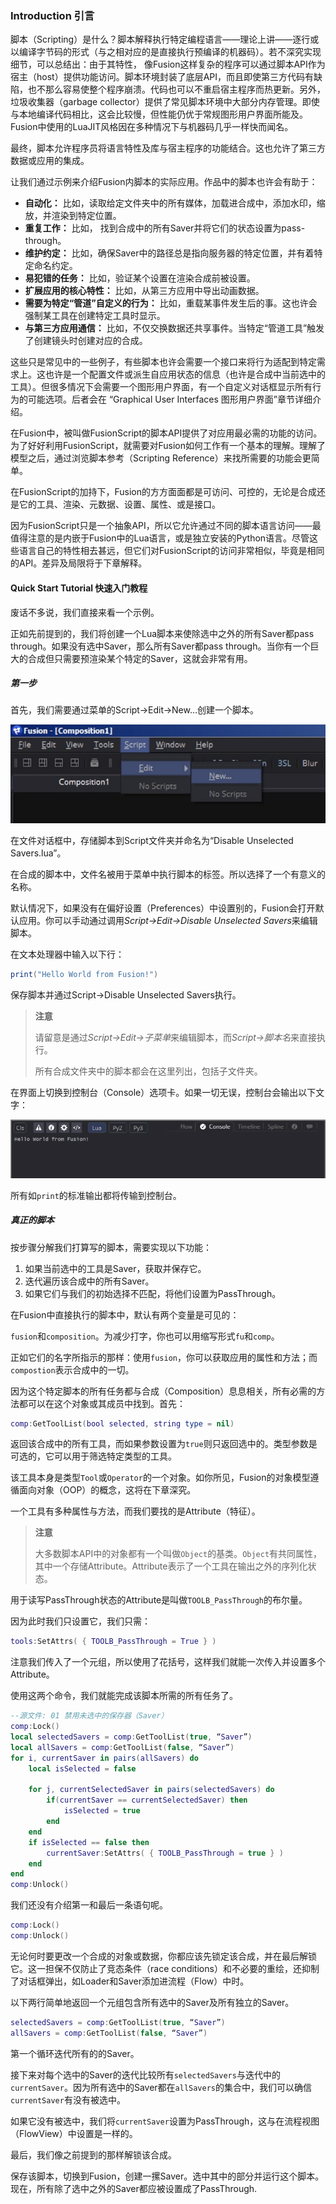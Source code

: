 ### Introduction 引言

脚本（Scripting）是什么？脚本解释执行特定编程语言——理论上讲——逐行或以编译字节码的形式（与之相对应的是直接执行预编译的机器码）。若不深究实现细节，可以总结出：由于其特性， 像Fusion这样复杂的程序可以通过脚本API作为宿主（host）提供功能访问。脚本环境封装了底层API，而且即使第三方代码有缺陷，也不那么容易使整个程序崩溃。代码也可以不重启宿主程序而热更新。另外，垃圾收集器（garbage collector）提供了常见脚本环境中大部分内存管理。即使与本地编译代码相比，这会比较慢，但性能仍优于常规图形用户界面所能及。Fusion中使用的LuaJIT风格因在多种情况下与机器码几乎一样快而闻名。

最终，脚本允许程序员将语言特性及库与宿主程序的功能结合。这也允许了第三方数据或应用的集成。

让我们通过示例来介绍Fusion内脚本的实际应用。作品中的脚本也许会有助于：

- **自动化：** 比如，读取给定文件夹中的所有媒体，加载进合成中，添加水印，缩放，并渲染到特定位置。
- **重复工作：** 比如， 找到合成中的所有Saver并将它们的状态设置为pass-through。
- **维护约定：** 比如，确保Saver中的路径总是指向服务器的特定位置，并有着特定命名约定。
- **易犯错的任务：** 比如，验证某个设置在渲染合成前被设置。
- **扩展应用的核心特性：** 比如，从第三方应用中导出动画数据。
- **需要为特定“管道”自定义的行为：** 比如，重载某事件发生后的事。这也许会强制某工具在创建特定工具时显示。
- **与第三方应用通信：** 比如，不仅交换数据还共享事件。当特定“管道工具”触发了创建镜头时创建对应的合成。

这些只是常见中的一些例子，有些脚本也许会需要一个接口来将行为适配到特定需求上。这也许是一个配置文件或派生自应用状态的信息（也许是合成中当前选中的工具）。但很多情况下会需要一个图形用户界面，有一个自定义对话框显示所有行为的可能选项。后者会在 “Graphical User Interfaces 图形用户界面”章节详细介绍。

在Fusion中，被叫做FusionScript的脚本API提供了对应用最必需的功能的访问。为了好好利用FusionScript，就需要对Fusion如何工作有一个基本的理解。理解了模型之后，通过浏览脚本参考（Scripting Reference）来找所需要的功能会更简单。

在FusionScript的加持下，Fusion的方方面面都是可访问、可控的，无论是合成还是它的工具、渲染、元数据、设置、属性、或是接口。

因为FusionScript只是一个抽象API，所以它允许通过不同的脚本语言访问——最值得注意的是内嵌于Fusion中的Lua语言，或是独立安装的Python语言。尽管这些语言自己的特性相去甚远，但它们对FusionScript的访问非常相似，毕竟是相同的API。差异及局限将于下章解释。

#### Quick Start Tutorial 快速入门教程

废话不多说，我们直接来看一个示例。

正如先前提到的，我们将创建一个Lua脚本来使除选中之外的所有Saver都pass through。如果没有选中Saver，那么所有Saver都pass through。当你有一个巨大的合成但只需要预渲染某个特定的Saver，这就会非常有用。

##### 第一步

首先，我们需要通过菜单的Script->Edit->New…创建一个脚本。

![NewScript](images/NewScript.jpg)

在文件对话框中，存储脚本到Script文件夹并命名为“Disable Unselected Savers.lua”。

在合成的脚本中，文件名被用于菜单中执行脚本的标签。所以选择了一个有意义的名称。

默认情况下，如果没有在偏好设置（Preferences）中设置别的，Fusion会打开默认应用。你可以手动通过调用*Script->Edit->Disable Unselected Savers*来编辑脚本。

在文本处理器中输入以下行：

```Lua
print("Hello World from Fusion!")
```

保存脚本并通过Script->Disable Unselected Savers执行。

> **注意** 
>
> 请留意是通过*Script->Edit->子菜单*来编辑脚本，而*Script->脚本名*来直接执行。
>
> 所有合成文件夹中的脚本都会在这里列出，包括子文件夹。

在界面上切换到控制台（Console）选项卡。如果一切无误，控制台会输出以下文字：

![ConsoleOutput](images/ConsoleOutput.jpg)

所有如`print`的标准输出都将传输到控制台。

##### 真正的脚本

按步骤分解我们打算写的脚本，需要实现以下功能：

1. 如果当前选中的工具是Saver，获取并保存它。
2. 迭代遍历该合成中的所有Saver。
3. 如果它们与我们的初始选择不匹配，将他们设置为PassThrough。

在Fusion中直接执行的脚本中，默认有两个变量是可见的：

`fusion`和`composition`。为减少打字，你也可以用缩写形式`fu`和`comp`。

正如它们的名字所指示的那样：使用`fusion`，你可以获取应用的属性和方法；而`compostion`表示合成中的一切。

因为这个特定脚本的所有任务都与合成（Composition）息息相关，所有必需的方法都可以在这个对象或其成员中找到。首先：

```Lua
comp:GetToolList(bool selected, string type = nil)
```

返回该合成中的所有工具，而如果参数设置为`true`则只返回选中的。类型参数是可选的，它可以用于筛选特定类型的工具。

该工具本身是类型`Tool`或`Operator`的一个对象。如你所见，Fusion的对象模型遵循面向对象（OOP）的概念，这将在下章深究。

一个工具有多种属性与方法，而我们要找的是Attribute（特征）。

> **注意**
>
> 大多数脚本API中的对象都有一个叫做`Object`的基类。`Object`有共同属性，其中一个存储Attribute。Attribute表示了一个工具在输出之外的序列化状态。

用于读写PassThrough状态的Attribute是叫做`TOOLB_PassThrough`的布尔量。

因为此时我们只设置它，我们只需：

```Lua
tools:SetAttrs( { TOOLB_PassThrough = True } )
```

注意我们传入了一个元组，所以使用了花括号，这样我们就能一次传入并设置多个Attribute。

使用这两个命令，我们就能完成该脚本所需的所有任务了。

```Lua
--源文件: 01 禁用未选中的保存器（Saver）
comp:Lock()
local selectedSavers = comp:GetToolList(true, “Saver”)
local allSavers = comp:GetToolList(false, “Saver”)
for i, currentSaver in pairs(allSavers) do
    local isSelected = false
    
    for j, currentSelectedSaver in pairs(selectedSavers) do
        if(currentSaver == currentSelectedSaver) then 
            isSelected = true
        end
    end
    if isSelected == false then
        currentSaver:SetAttrs( { TOOLB_PassThrough = true } )
    end
end
comp:Unlock()
```

我们还没有介绍第一和最后一条语句呢。

```Lua
comp:Lock()
comp:Unlock()
```

无论何时要更改一个合成的对象或数据，你都应该先锁定该合成，并在最后解锁它。这一担保不仅防止了竞态条件（race conditions）和不必要的重绘，还抑制了对话框弹出，如Loader和Saver添加进流程（Flow）中时。

以下两行简单地返回一个元组包含所有选中的Saver及所有独立的Saver。

```Lua
selectedSavers = comp:GetToolList(true, “Saver”)
allSavers = comp:GetToolList(false, “Saver”)
```

第一个循环迭代所有的的Saver。

接下来对每个选中的Saver的迭代比较所有`selectedSavers`与迭代中的 `currentSaver`。因为所有选中的Saver都在`allSavers`的集合中，我们可以确信`currentSaver`有没有被选中。

如果它没有被选中，我们将`currentSaver`设置为PassThrough，这与在流程视图（FlowView）中设置是一样的。

最后，我们像之前提到的那样解锁该合成。

保存该脚本，切换到Fusion，创建一摞Saver。选中其中的部分并运行这个脚本。现在，所有除了选中之外的Saver都应被设置成了PassThrough.